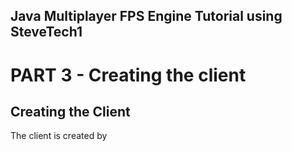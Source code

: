 ## Java Multiplayer FPS Engine Tutorial using SteveTech1

# PART 3 - Creating the client

## Creating the Client
The client is created by 
